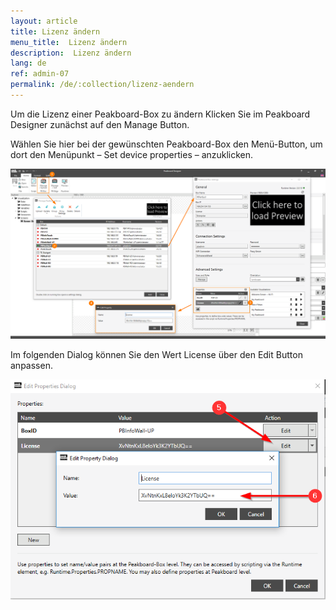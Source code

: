 ```yaml
---
layout: article
title: Lizenz ändern
menu_title:  Lizenz ändern
description:  Lizenz ändern
lang: de
ref: admin-07
permalink: /de/:collection/lizenz-aendern
---
```


Um die Lizenz einer Peakboard-Box zu ändern Klicken Sie im Peakboard Designer zunächst auf den Manage Button.

Wählen Sie hier bei der gewünschten Peakboard-Box den Menü-Button, um dort den Menüpunkt – Set device properties – anzuklicken.

![Manage Dialog](/assets/images/admin/license/manage-dialog.png)

Im folgenden Dialog können Sie den Wert License über den Edit Button anpassen.

![Edit Properties Dialog](/assets/images/admin/license/edit-license.png)
